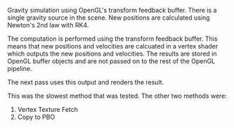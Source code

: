 Gravity simulation using OpenGL's transform feedback buffer. There is a
single gravity source in the scene. New positions are calculated using
Newton's 2nd law with RK4.

The computation is performed using the transform feedback buffer. This means
that new positions and velocities are calcuated in a vertex shader which
outputs the new positions and velocities. The results are stored in 
OpenGL buffer objects and are not passed on to the rest of the OpenGL pipeline.

The next pass uses this output and renders the result.

This was the slowest method that was tested. The other two methods were:

1) Vertex Texture Fetch
2) Copy to PBO
